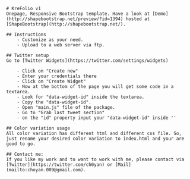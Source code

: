     # KreFolio v1
    Onepage, Responsive Bootstrap template. Have a look at [Demo](http://shapebootstrap.net/preview/?id=1394) hosted at [ShapeBootstrap](http://shapebootstrap.net/).

    ## Instructions
        - Customize as your need.
        - Upload to a web server via ftp.

    ## Twitter setup
    Go to [Twitter Widgets](https://twitter.com/settings/widgets)

        - Click on "Create new"
        - Enter your credentials there
        - Click on "Create Widget"
        - Now at the bottom of the page you will get some code in a textarea.
        - Look for "data-widget-id" inside the textarea.
        - Copy the "data-widget-id".
        - Open "main.js" file of the package.
        - Go to "Grab last tweet section"
        - on the "id" property input your "data-widget-id" inside ''

    ## Color variation usage
    All color variation has different html and different css file. So, just rename your desired color variation to index.html and your are good to go.

    ## Contact me:
    If you like my work and to want to work with me, please contact via [Twitter](https://twitter.com/ch0yan) or [Mail](mailto:choyan.009@gmail.com).
